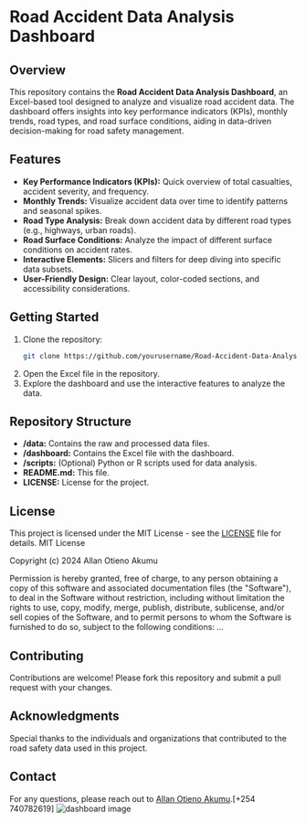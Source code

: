 # Road Accident Data Analysis Dashboard

## Overview
This repository contains the **Road Accident Data Analysis Dashboard**, an Excel-based tool designed to analyze and visualize road accident data. The dashboard offers insights into key performance indicators (KPIs), monthly trends, road types, and road surface conditions, aiding in data-driven decision-making for road safety management.

## Features
- **Key Performance Indicators (KPIs):** Quick overview of total casualties, accident severity, and frequency.
- **Monthly Trends:** Visualize accident data over time to identify patterns and seasonal spikes.
- **Road Type Analysis:** Break down accident data by different road types (e.g., highways, urban roads).
- **Road Surface Conditions:** Analyze the impact of different surface conditions on accident rates.
- **Interactive Elements:** Slicers and filters for deep diving into specific data subsets.
- **User-Friendly Design:** Clear layout, color-coded sections, and accessibility considerations.

## Getting Started
1. Clone the repository:
    ```bash
    git clone https://github.com/yourusername/Road-Accident-Data-Analysis-Dashboard.git
    ```
2. Open the Excel file in the repository.
3. Explore the dashboard and use the interactive features to analyze the data.

## Repository Structure
- **/data:** Contains the raw and processed data files.
- **/dashboard:** Contains the Excel file with the dashboard.
- **/scripts:** (Optional) Python or R scripts used for data analysis.
- **README.md:** This file.
- **LICENSE:** License for the project.

## License
This project is licensed under the MIT License - see the [LICENSE](LICENSE) file for details.
MIT License

Copyright (c) 2024 Allan Otieno Akumu

Permission is hereby granted, free of charge, to any person obtaining a copy
of this software and associated documentation files (the "Software"), to deal
in the Software without restriction, including without limitation the rights
to use, copy, modify, merge, publish, distribute, sublicense, and/or sell
copies of the Software, and to permit persons to whom the Software is
furnished to do so, subject to the following conditions:
...


## Contributing
Contributions are welcome! Please fork this repository and submit a pull request with your changes.

## Acknowledgments
Special thanks to the individuals and organizations that contributed to the road safety data used in this project.

## Contact
For any questions, please reach out to [Allan Otieno Akumu](allanotieno2001@gmail.com).[+254 740782619]
![dashboard image](https://github.com/user-attachments/assets/5ffed694-62db-421f-9c36-bdb243a7f487)
















